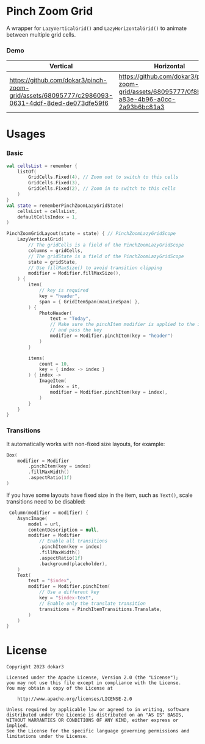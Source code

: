 # Pinch Zoom Grid

A wrapper for `LazyVerticalGrid()` and `LazyHorizontalGrid()` to animate between multiple grid
cells.

### Demo

| Vertical                                                     | Horizontal                                                   | Invoke                                                       |
| ------------------------------------------------------------ | ------------------------------------------------------------ | ------------------------------------------------------------ |
| https://github.com/dokar3/pinch-zoom-grid/assets/68095777/c2986093-0631-4ddf-8ded-de073dfe59f6 | https://github.com/dokar3/pinch-zoom-grid/assets/68095777/0f8b087a-a83e-4b96-a0cc-2a93b6bc81a3 | https://github.com/dokar3/pinch-zoom-grid/assets/68095777/018bb468-6b16-43f7-8caa-d2a1bea28fd9 |


# Usages

### Basic

```kotlin
val cellsList = remember {
    listOf(
        GridCells.Fixed(4), // Zoom out to switch to this cells
        GridCells.Fixed(3),
        GridCells.Fixed(2), // Zoom in to switch to this cells
    )
}
val state = rememberPinchZoomLazyGridState(
    cellsList = cellsList,
    defaultCellsIndex = 1,
)

PinchZoomGridLayout(state = state) { // PinchZoomLazyGridScope
    LazyVerticalGrid(
        // The gridCells is a field of the PinchZoomLazyGridScope
        columns = gridCells,
        // The gridState is a field of the PinchZoomLazyGridScope
        state = gridState,
        // Use fillMaxSize() to avoid transition clipping
        modifier = Modifier.fillMaxSize(),
    ) {
        item(
            // key is required
            key = "header",
            span = { GridItemSpan(maxLineSpan) },
        ) {
            PhotoHeader(
                text = "Today",
                // Make sure the pinchItem modifier is applied to the item root
                // and pass the key
                modifier = Modifier.pinchItem(key = "header")
            )
        }

        items(
            count = 10,
            key = { index -> index }
        ) { index ->
            ImageItem(
                index = it,
                modifier = Modifier.pinchItem(key = index),
            )
        }
    }
}
```

### Transitions

It automatically works with non-fixed size layouts, for example:

```kotlin
Box(
    modifier = Modifier
        .pinchItem(key = index)
        .fillMaxWidth()
        .aspectRatio(1f)
)
```

If you have some layouts have fixed size in the item, such as `Text()`, scale transitions need to be disabled:

```kotlin
 Column(modifier = modifier) {
    AsyncImage(
        model = url,
        contentDescription = null,
        modifier = Modifier
            // Enable all transitions
            .pinchItem(key = index)
            .fillMaxWidth()
            .aspectRatio(1f)
            .background(placeholder),
    )
    Text(
        text = "$index",
        modifier = Modifier.pinchItem(
            // Use a different key
            key = "$index-text",
            // Enable only the translate transition
            transitions = PinchItemTransitions.Translate,
        )
    )
}
```

# License
```
Copyright 2023 dokar3

Licensed under the Apache License, Version 2.0 (the "License");
you may not use this file except in compliance with the License.
You may obtain a copy of the License at

    http://www.apache.org/licenses/LICENSE-2.0

Unless required by applicable law or agreed to in writing, software
distributed under the License is distributed on an "AS IS" BASIS,
WITHOUT WARRANTIES OR CONDITIONS OF ANY KIND, either express or implied.
See the License for the specific language governing permissions and
limitations under the License.
```
